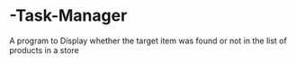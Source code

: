 # -Task-Manager
A program to Display whether the target item was found or not in the list of products in a store 
